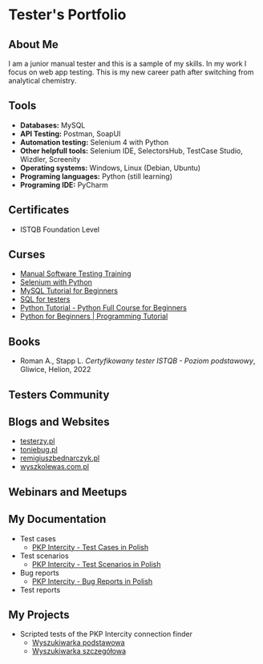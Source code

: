 # Tester's Portfolio
## About Me
I am a junior manual tester and this is a sample of my skills. In my work I focus on web app testing. This is my new career path after switching from analytical chemistry.
## Tools
* **Databases:** MySQL
* **API Testing:** Postman, SoapUI
* **Automation testing:** Selenium 4 with Python
* **Other helpfull tools:** Selenium IDE, SelectorsHub, TestCase Studio, Wizdler, Screenity
* **Operating systems:** Windows, Linux (Debian, Ubuntu)
* **Programing languages:** Python (still learning)
* **Programing IDE:** PyCharm
## Certificates
* ISTQB Foundation Level
## Curses
* [Manual Software Testing Training](https://www.youtube.com/watch?v=oOvURgHcd4w&list=PLUDwpEzHYYLseflPNg0bUKfLmAbO2JnE9)
* [Selenium with Python](https://www.youtube.com/watch?v=2DD-ynCIZ4w&list=PLUDwpEzHYYLsuUBvuoYTlN0KsBB5t-BDa&index=2)
* [MySQL Tutorial for Beginners](https://www.youtube.com/watch?v=7S_tz1z_5bA&t=4070s)
* [SQL for testers](https://www.youtube.com/watch?v=wifRYaPiiM0&list=PLUDwpEzHYYLt0aRs7gvyEEviMp_CoTO3q)
* [Python Tutorial - Python Full Course for Beginners](https://www.youtube.com/watch?v=_uQrJ0TkZlc&t=15464s)
* [Python for Beginners | Programming Tutorial](https://www.youtube.com/watch?v=QXeEoD0pB3E&list=PLsyeobzWxl7poL9JTVyndKe62ieoN-MZ3&index=2)
## Books
* Roman A., Stapp L. _Certyfikowany tester ISTQB - Poziom podstawowy_, Gliwice, Helion, 2022
## Testers Community
## Blogs and Websites
* [testerzy.pl](https://testerzy.pl/)
* [toniebug.pl](https://www.toniebug.pl/)
* [remigiuszbednarczyk.pl](https://remigiuszbednarczyk.pl/)
* [wyszkolewas.com.pl](https://www.wyszkolewas.com.pl/)
## Webinars and Meetups
## My Documentation
* Test cases
  + [PKP Intercity - Test Cases in Polish](https://docs.google.com/spreadsheets/d/1CgTx-trL7L9vIhVyYqdS7t21h94DyhUUgRsL8Kq9sIA/edit?usp=drive_link)
* Test scenarios
  + [PKP Intercity - Test Scenarios in Polish](https://docs.google.com/spreadsheets/d/1p9V_5-m1PK3CXPtEi0sgx32ubLFabkicWumvy4YVMjE/edit?usp=drive_link)
* Bug reports
  + [PKP Intercity - Bug Reports in Polish](https://docs.google.com/spreadsheets/d/1fiBFIboHT7gk0-PtnQ4RGFm8CBgk85WRPCa19iF1Cl8/edit?usp=drive_link)
* Test reports
## My Projects
* Scripted tests of the PKP Intercity connection finder
  + [Wyszukiwarka podstawowa](https://github.com/AlfredBundyTesting/AlfredBundyTesting/blob/main/wyszukiwarka_podstawowa.py)
  + [Wyszukiwarka szczegółowa](https://github.com/AlfredBundyTesting/AlfredBundyTesting/blob/main/wyszukiwarka_szczegolowa.py)
